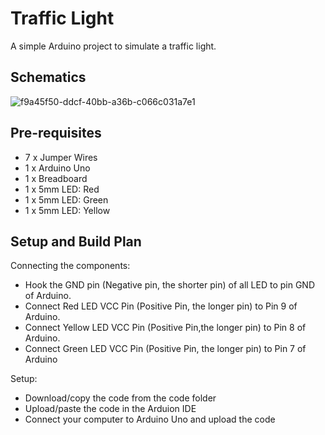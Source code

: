 # Traffic Light
A simple Arduino project to simulate a traffic light.


## Schematics

![f9a45f50-ddcf-40bb-a36b-c066c031a7e1](https://github.com/user-attachments/assets/2f7134fe-1240-49e2-9600-41da0b47b54f)


## Pre-requisites
- 7 x Jumper Wires
- 1 x Arduino Uno
- 1 x Breadboard
- 1 x 5mm LED: Red
- 1 x 5mm LED: Green
- 1 x 5mm LED: Yellow

## Setup and Build Plan
Connecting the components:
- Hook the GND pin (Negative pin, the shorter pin) of all LED to pin GND of Arduino.
- Connect Red LED VCC Pin (Positive Pin, the longer pin) to Pin 9 of Arduino.
- Connect Yellow LED VCC Pin (Positive Pin,the longer pin) to Pin 8 of Arduino.
- Connect Green LED VCC Pin (Positive Pin, the longer pin) to Pin 7 of Arduino

Setup:
- Download/copy the code from the code folder
- Upload/paste the code in the Arduion IDE
- Connect your computer to Arduino Uno and upload the code 
 
  

